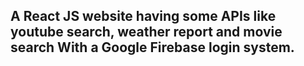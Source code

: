 <h2>A React JS website having some APIs like youtube search, weather report and movie search With a Google Firebase login system.</h2>
